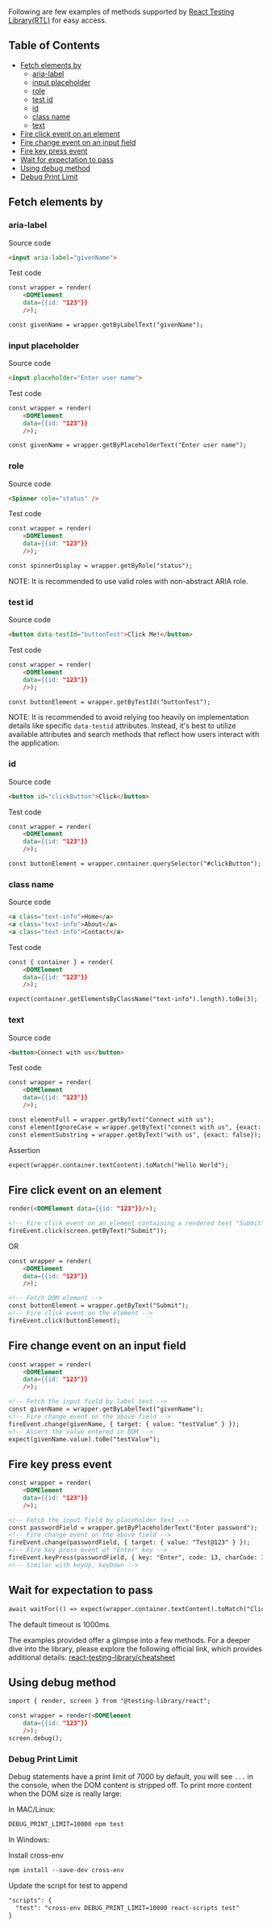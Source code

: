 Following are few examples of methods supported by [React Testing Library(RTL)](https://testing-library.com/docs/react-testing-library/intro/) for easy access.

## Table of Contents

- [Fetch elements by](#fetch-elements-by)
   - [aria-label](#aria-label)
   - [input placeholder](#input-placeholder)
   - [role](#role)
   - [test id](#test-id)
   - [id](#id)
   - [class name](#class-name)
   - [text](#text)
- [Fire click event on an element](#fire-click-event-on-an-element)
- [Fire change event on an input field](#fire-change-event-on-an-input-field)
- [Fire key press event](#fire-key-press-event)
- [Wait for expectation to pass](#wait-for-expectation-to-pass)
- [Using debug method](#using-debug-method)
- [Debug Print Limit](#debug-print-limit)

## Fetch elements by

### aria-label

Source code

```html
<input aria-label="givenName">
```

Test code

```html
const wrapper = render(
    <DOMElement
    data={{id: "123"}}
    />);

const givenName = wrapper.getByLabelText("givenName");
```

### input placeholder

Source code

```html
<input placeholder="Enter user name">
```

Test code

```html
const wrapper = render(
    <DOMElement
    data={{id: "123"}}
    />);

const givenName = wrapper.getByPlaceholderText("Enter user name");
```

### role

Source code

```html
<Spinner role="status" />
```

Test code

```html
const wrapper = render(
    <DOMElement
    data={{id: "123"}}
    />);

const spinnerDisplay = wrapper.getByRole("status");
```
NOTE: It is recommended to use valid roles with non-abstract ARIA role.

### test id

Source code

```html
<button data-testId="buttonTest">Click Me!</button>
```

Test code

```html
const wrapper = render(
    <DOMElement
    data={{id: "123"}}
    />);

const buttonElement = wrapper.getByTestId("buttonTest");
```
NOTE: It is recommended to avoid relying too heavily on implementation details like specific `data-testid` attributes. Instead, it's best to utilize available attributes and search methods that reflect how users interact with the application.

### id

Source code

```html
<button id="clickButton">Click</button>
```

Test code

```html
const wrapper = render(
    <DOMElement
    data={{id: "123"}}
    />);

const buttonElement = wrapper.container.querySelector("#clickButton");
```

### class name

Source code

```html
<a class="text-info">Home</a>
<a class="text-info">About</a>
<a class="text-info">Contact</a>
```

Test code

```html
const { container } = render(
    <DOMElement
    data={{id: "123"}}
    />);

expect(container.getElementsByClassName("text-info").length).toBe(3);
```

### text

Source code

```html
<button>Connect with us</button>
```

Test code

```html
const wrapper = render(
    <DOMElement
    data={{id: "123"}}
    />);

const elementFull = wrapper.getByText("Connect with us");
const elementIgnoreCase = wrapper.getByText("connect with us", {exact: false});
const elementSubstring = wrapper.getByText("with us", {exact: false});
```

Assertion

```html
expect(wrapper.container.textContent).toMatch("Hello World");
```


## Fire click event on an element

```html
render(<DOMElement data={{id: "123"}}/>);

<!-- Fire click event on an element containing a rendered text "Submit" -->
fireEvent.click(screen.getByText("Submit"));
```

OR

```html
const wrapper = render(
    <DOMElement
    data={{id: "123"}}
    />);

<!-- Fetch DOM element -->
const buttonElement = wrapper.getByText("Submit");
<!-- Fire click event on the element -->
fireEvent.click(buttonElement);

```

## Fire change event on an input field

```html
const wrapper = render(
    <DOMElement
    data={{id: "123"}}
    />);

<!-- Fetch the input field by label text -->
const givenName = wrapper.getByLabelText("givenName");
<!-- Fire change event on the above field -->
fireEvent.change(givenName, { target: { value: "testValue" } });
<!-- Assert the value entered in DOM -->
expect(givenName.value).toBe("testValue");
```

## Fire key press event

```html
const wrapper = render(
    <DOMElement
    data={{id: "123"}}
    />);

<!-- Fetch the input field by placeholder text -->
const passwordField = wrapper.getByPlaceholderText("Enter password");
<!-- Fire change event on the above field -->
fireEvent.change(passwordField, { target: { value: "Test@123" } });
<!-- Fire key press event of "Enter" key -->
fireEvent.keyPress(passwordField, { key: "Enter", code: 13, charCode: 13 });
<!-- Similar with keyUp, keyDown -->
```

## Wait for expectation to pass

```html
await waitFor(() => expect(wrapper.container.textContent).toMatch("Click Me"));
```
The default timeout is 1000ms.

The examples provided offer a glimpse into a few methods. For a deeper dive into the library, please explore the following official link, which provides additional details: [react-testing-library/cheatsheet](https://testing-library.com/docs/react-testing-library/cheatsheet/)

## Using debug method

```html
import { render, screen } from "@testing-library/react";

const wrapper = render(<DOMElement
    data={{id: "123"}}
    />);
screen.debug();
```
### Debug Print Limit
Debug statements have a print limit of 7000 by default, you will see `...` in the console, when the DOM content is stripped off. To print more content when the DOM size is really large:

In MAC/Linux:
```html
DEBUG_PRINT_LIMIT=10000 npm test
```

In Windows:

Install cross-env 
```html
npm install --save-dev cross-env
```

Update the script for test to append 
```html
"scripts": {
  "test": "cross-env DEBUG_PRINT_LIMIT=10000 react-scripts test"
}
```
